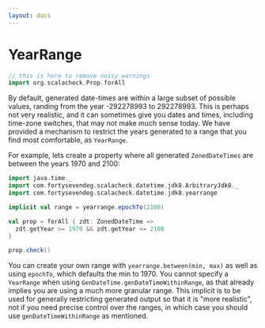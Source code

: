```yaml
---
layout: docs
---
```

# YearRange

```scala mdoc:silent
// this is here to remove noisy warnings
import org.scalacheck.Prop.forAll
```

By default, generated date-times are within a large subset of possible values, randing from the year -292278993 to 292278993.
This is perhaps not very realistic, and it can sometimes give you dates and times, including time-zone switches, that may not make much sense today.
We have provided a mechanism to restrict the years generated to a range that you find most comfortable, as `YearRange`.

For example, lets create a property where all generated `ZonedDateTimes` are between the years 1970 and 2100:

```scala mdoc:silent
import java.time._
import com.fortysevendeg.scalacheck.datetime.jdk8.ArbitraryJdk8._
import com.fortysevendeg.scalacheck.datetime.jdk8.yearrange

implicit val range = yearrange.epochTo(2100)

val prop = forAll { zdt: ZonedDateTime =>
  zdt.getYear >= 1970 && zdt.getYear <= 2100
}

prop.check()
```

You can create your own range with `yearrange.between(min, max)` as well as using `epochTo`, which defaults the min to 1970.
You cannot specify a `YearRange` when using `GenDateTime.genDateTimeWithinRange`, as that already implies you are using a much more granular range.
This implicit is to be used for generally restricting generated output so that it is "more realistic", not if you need precise control over the ranges, in which case you should use `genDateTimeWithinRange` as mentioned.

